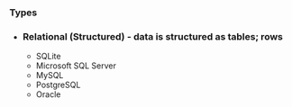 
### Types
- ### Relational (Structured) - data is structured as tables; rows 
	- SQLite
	- Microsoft SQL Server
	- MySQL
	- PostgreSQL
	- Oracle